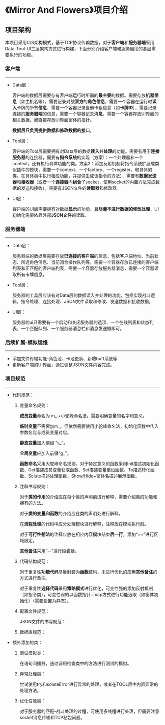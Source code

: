 # 《Mirror And Flowers》项目介绍

## 项目架构

​		本项目采用C/S架构模式，基于TCP协议传输数据，对于**客户端**和**服务器端**采用Data-Tool-UI三层架构方式进行构建，下面分别介绍客户端和服务器段的各层需要执行的功能。



### 客户端

---

* Data层：

    客户端的数据层需要存有客户端运行时所需的**最主要**的数据。需要存放**机器信息**（如主机名等），需要记录对战**双方**的**角色信息**，需要一个容器在运行时**读入**卡牌的所有**信息**，需要一个容器记录当前卡组信息（如**卡牌ID**），需要记录连接的**服务器端**的信息，需要一个容器记录**消息**，需要一个容器存放UI界面的相关数据，或直接存放UI界面窗体的指针。

    **数据层只负责提供数据和修改数据的接口**。

* Tool层：

    客户端的Tool层需要拥有对Data层的数据**读入**并**处理**的功能。需要有用于**连接服务器**的连接器，需要有**指令系统**的实现（方案1：一个处理器和一个context，还有执行具体功能的类。方案2：添加反射机制将指令系统扩展成类似插件的模块，需要一个context、一个factory、一个register，和具体的类。在具体类中执行相应功能，并提供生成该指令的方法），需要有**数据发送器**和**接收器**（或者一个**连接器**内**组合**了socket，使用socket的内置方法完成数据的发送和接收），需要有JSON文件的**读取器**和修改器。

* UI层：

    客户端的UI层需要拥有对数据**显示**的功能，且**尽量不进行数据的修改处理**，UI初始化需要依靠外部**JSON文件**的读取。

    

### 服务器端

---

* Data层：

    服务器端的数据层需要存放**已连接的客户端**的信息，包括客户端地址、当前状态、所选角色信息、当前回合操作队列等，需要一个容器存放已连接的客户端列表和正匹配的客户端列表，需要一个容器存放服务器消息，需要一个容器读取所有卡牌信息，

* Tool层：

    服务器的工具层应该有对Data层的数据读入并处理的功能，包括实现战斗逻辑，指令处理、连接处理、JSON文件读取和修改、发送数据和接收数据。

* UI层：

    服务器的ui只需要有一个启动和关闭服务器的选项、一个在线列表和状态列表，一个匹配队列、一个服务器消息栏和消息发送框即可。

### 后续扩展-模拟运维

---

* 添加文件传输功能-角色池、卡池更新、新增buff系统等
* 更新客户端的UI界面，通过调整JSON文件内容完成。



### 项目规范

---

* 代码规范：

    1. 变量命名规则：

        **成员变量**命名为 m_ +小驼峰命名法，需要明确变量的名字和意义。

        **临时变量**不需要加m_，但依然需要使用小驼峰命名法，初始化函数中传入参数名应与成员变量对应。

        **静态变量**加入前缀 “s_”。

        **全局变量**应加入前缀“g_”。

        **函数命名**采用大驼峰命名规则，对于特定意义的函数采用Init描述初始化函数、Get描述成员变量获取函数、Set描述变量重设函数、To描述转化函数、Solute描述处理函数、Show/Hide+窗体名描述展示函数。

    2. 注释书写规则：

        对于**类的作用**的介绍应在每个类的声明前进行解释，需要介绍类的功能和拥有的方法。

        对于**类的变量和函数**的介绍应在类的声明处进行解释。

        在**流程处理**的代码中应分处理模块进行解释，注释放在模块执行前。

        对于**可行性想法**的注释应放在相应内容模块结束**后一行**，添加“==”进行区域限定。

        **其他备注**采用“--”进行段囊括。

    3. 代码结构规范：

        对于重复性**功能代码**尽量封装为**函数**结构，未进行优化的应用**其他备注**的方式进行备注。

        对于重复性**选择代码**采用**策略模式**进行优化，可变性强的添加反射机制（如指令类），可变性弱的以函数指针+map方式进行功能选取（如窗体初始化）（需要设置为静态）。

    4. 配置文件规范：
    
        JSON文件的书写规范：
    
    5. 数据库规范：
    
        
    
* 额外添加的类：

    1. 测试模拟类：

        在语句间插桩，通过调用检查类中的方法进行测试的模拟。

    2. 异常处理类：

        尝试使用try和soluteError进行异常的处理，或者在TOOL层中内置异常的处理方法。

    3. 优化性能类：

        对于服务器的匹配-战斗处理的过程，可使用多线程进行处理，但需要注意socket消息传输和TCP粘包问题。